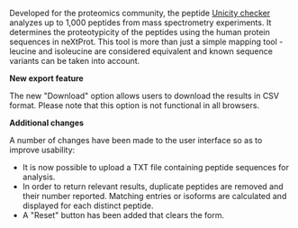 Developed for the proteomics community, the peptide [Unicity checker](/tools/unicity-checker) analyzes up to 1,000 peptides from mass spectrometry experiments. It determines the proteotypicity of the peptides using the human protein sequences in neXtProt. This tool is more than just a simple mapping tool - leucine and isoleucine are considered equivalent and known sequence variants can be taken into account.

**New export feature**

The new "Download" option allows users to download the results in CSV format. Please note that this option is not functional in all browsers.

**Additional changes**

A number of changes have been made to the user interface so as to improve usability:

* It is now possible to upload a TXT file containing peptide sequences for analysis.
* In order to return relevant results, duplicate peptides are removed and their number reported. Matching entries or isoforms are calculated and displayed for each distinct peptide. 
* A "Reset" button has been added that clears the form. 
